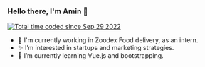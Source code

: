 <h3>Hello there, I'm Amin 👋</h3>
<p>
<a href="https://wakatime.com/@06ea4e7e-6a57-40c1-ad9c-151ac361c86e"><img src="https://wakatime.com/badge/user/06ea4e7e-6a57-40c1-ad9c-151ac361c86e.svg" alt="Total        time coded since Sep 29 2022" />
</a>
</p>

- 🔭 I'm currently working in Zoodex Food delivery, as an intern.
- ✨ I’m interested in startups and marketing strategies.
- 🌱 I’m currently learning Vue.js and bootstrapping.


<!-- ![Anurag's GitHub stats](https://github-readme-stats.vercel.app/api?username=ma-mahmudi&show_icons=ture&bg_color=161a1f&text_color=ffffff&border_color=ffffff) -->

